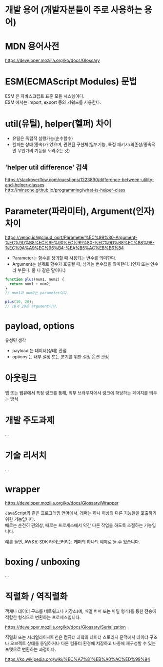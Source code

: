 # 개발 용어 (개발자분들이 주로 사용하는 용어)

# MDN 용어사전

https://developer.mozilla.org/ko/docs/Glossary

# ESM(ECMAScript Modules) 문법

ESM 은 자바스크립트 표준 모듈 시스템이다.  
ESM 에서는 import, export 등의 키워드를 사용한다.

# util(유틸), helper(헬퍼) 차이

- 유틸은 독립적 실행가능(순수함수)
- 헬퍼는 상태(종속)가 있으며, 관련된 구현체(일부기능, 특정 패키시/의존성/종속적인 무언가의 기능을 도와주는 것)

## 'helper util difference' 검색

https://stackoverflow.com/questions/1223890/difference-between-utility-and-helper-classes  
http://minsone.github.io/programming/what-is-helper-class

# Parameter(파라미터), Argument(인자) 차이

https://velog.io/@cloud_oort/Parameter%EC%99%80-Argument-%EC%9D%B8%EC%9E%90%EC%99%80-%EC%9D%B8%EC%88%98-%EC%9A%A9%EC%96%B4-%EA%B5%AC%EB%B6%84

- Parameter는 함수를 정의할 때 사용되는 변수를 의미한다.
- Argument는 실제로 함수가 호출될 때, 넘기는 변수값을 의미한다. (인자 또는 인수라 부른다. 둘 다 같은 말이다.)

```javascript
function plus(num1, num2) {
  return num1 + num2;
}
// num1과 num2는 parameter이다.

plus(10, 20);
// 10과 20은 argument이다.
```

# payload, options

유성민 생각

- payload 는 데이터(상태) 관점
- options 는 내부 설정 또는 분기를 위한 설정 옵션 관점

# 아웃링크

앱 또는 웹뷰에서 특정 링크를 통해, 외부 브라우저에서 링크에 해당하는 페이지를 띄우는 방식

# 개발 주도과제

...

# 기술 리서치

...

# wrapper

https://developer.mozilla.org/ko/docs/Glossary/Wrapper

JavaScript와 같은 프로그래밍 언어에서, 래퍼는 하나 이상의 다른 기능들을 호출하기 위한 기능입니다.  
때로는 순전히 편의상, 때로는 프로세스에서 약간 다른 작업을 하도록 조절하는 기능입니다.

예를 들면, AWS용 SDK 라이브러리는 래퍼의 하나의 예제로 들 수 있습니다.

# boxing / unboxing

...

# 직렬화 / 역직렬화

객체나 데이터 구조를 네트워크나 저장소(예, 배열 버퍼 또는 파일 형식)를 통한 전송에 적합한 형식으로 변환하는 프로세스입니다.

https://developer.mozilla.org/ko/docs/Glossary/Serialization

직렬화 또는 시리얼라이제이션은 컴퓨터 과학의 데이터 스토리지 문맥에서 데이터 구조나 오브젝트 상태를 동일하거나 다른 컴퓨터 환경에 저장하고 나중에 재구성할 수 있는 포맷으로 변환하는 과정이다.

https://ko.wikipedia.org/wiki/%EC%A7%81%EB%A0%AC%ED%99%94
